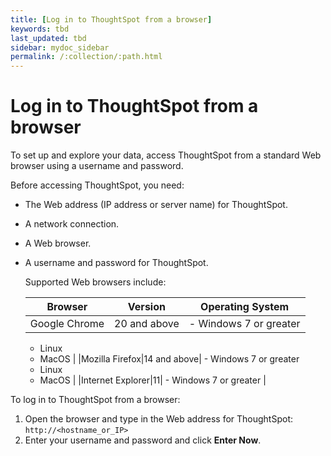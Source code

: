 ```yaml
---
title: [Log in to ThoughtSpot from a browser]
keywords: tbd
last_updated: tbd
sidebar: mydoc_sidebar
permalink: /:collection/:path.html
---
```

# Log in to ThoughtSpot from a browser

To set up and explore your data, access ThoughtSpot from a standard Web browser using a username and password.

Before accessing ThoughtSpot, you need:

-   The Web address (IP address or server name) for ThoughtSpot.
-   A network connection.
-   A Web browser.
-   A username and password for ThoughtSpot.

    Supported Web browsers include:

    |Browser|Version|Operating System|
    |-------|-------|----------------|
    |Google Chrome|20 and above|     -   Windows 7 or greater
    -   Linux
    -   MacOS
 |
    |Mozilla Firefox|14 and above|     -   Windows 7 or greater
    -   Linux
    -   MacOS
 |
    |Internet Explorer|11|     -   Windows 7 or greater
 |


To log in to ThoughtSpot from a browser:

1. Open the browser and type in the Web address for ThoughtSpot: `http://<hostname_or_IP>`
2. Enter your username and password and click **Enter Now**.
